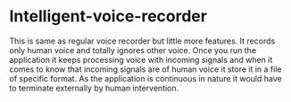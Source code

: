 # Intelligent-voice-recorder
This is same as regular voice recorder but little more features. It records only human voice and totally ignores other voice. Once you run the application it keeps processing voice with incoming signals and when it comes to know that incoming signals are of human voice it store it in a file of specific format. As the application is continuous in nature it would have to terminate externally by human intervention.
